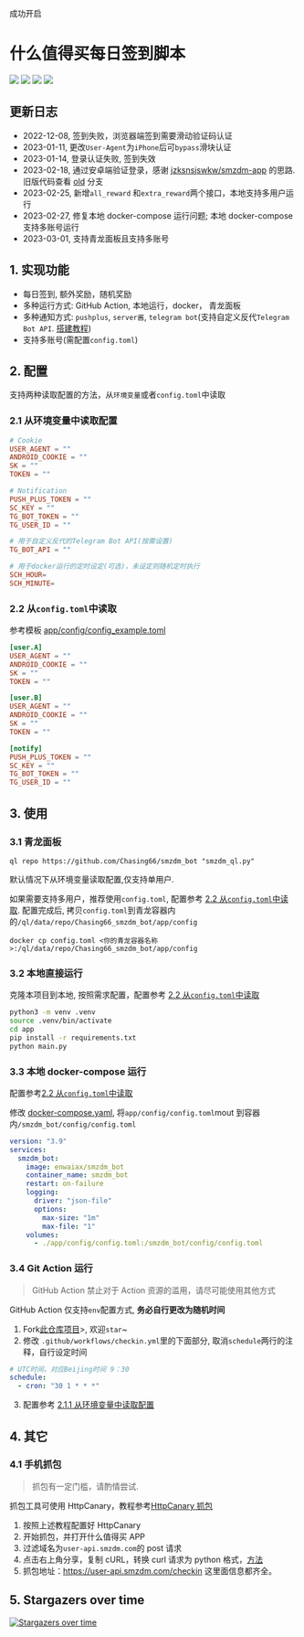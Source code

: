 成功开启
# 什么值得买每日签到脚本

<p>
    <img src="https://img.shields.io/github/actions/workflow/status/Chasing66/smzdm_bot/checkin.yml?label=CheckIn">
    <img src="https://img.shields.io/github/actions/workflow/status/Chasing66/smzdm_bot/build.yml?label=Build">
    <img src="https://img.shields.io/github/license/Chasing66/smzdm_bot">
    <img src="https://img.shields.io/docker/pulls/enwaiax/smzdm_bot">
</p>

## 更新日志

- 2022-12-08, 签到失败，浏览器端签到需要滑动验证码认证
- 2023-01-11, 更改`User-Agent`为`iPhone`后可`bypass`滑块认证
- 2023-01-14, 登录认证失败, 签到失效
- 2023-02-18, 通过安卓端验证登录，感谢 [jzksnsjswkw/smzdm-app](https://github.com/jzksnsjswkw/smzdm-app) 的思路. 旧版代码查看 [old](https://github.com/Chasing66/smzdm_bot/tree/old) 分支
- 2023-02-25, 新增`all_reward` 和`extra_reward`两个接口，本地支持多用户运行
- 2023-02-27, 修复本地 docker-compose 运行问题; 本地 docker-compose 支持多账号运行
- 2023-03-01, 支持青龙面板且支持多账号

## 1. 实现功能

- 每日签到, 额外奖励，随机奖励
- 多种运行方式: GitHub Action, 本地运行，docker， 青龙面板
- 多种通知方式: `pushplus`, `server酱`, `telegram bot`(支持自定义反代`Telegram Bot API`. [搭建教程](https://anerg.com/2022/07/25/reverse-proxy-telegram-bot-api-using-cloudflare-worker.html))
- 支持多账号(需配置`config.toml`)

## 2. 配置

支持两种读取配置的方法，从`环境变量`或者`config.toml`中读取

### 2.1 从环境变量中读取配置

```conf
# Cookie
USER_AGENT = ""
ANDROID_COOKIE = ""
SK = ""
TOKEN = ""

# Notification
PUSH_PLUS_TOKEN = ""
SC_KEY = ""
TG_BOT_TOKEN = ""
TG_USER_ID = ""

# 用于自定义反代的Telegram Bot API(按需设置)
TG_BOT_API = ""

# 用于docker运行的定时设定(可选)，未设定则随机定时执行
SCH_HOUR=
SCH_MINUTE=
```

### 2.2 从`config.toml`中读取

参考模板 [app/config/config_example.toml](https://github.com/Chasing66/smzdm_bot/blob/main/app/config/config_example.toml)

```toml
[user.A]
USER_AGENT = ""
ANDROID_COOKIE = ""
SK = ""
TOKEN = ""

[user.B]
USER_AGENT = ""
ANDROID_COOKIE = ""
SK = ""
TOKEN = ""

[notify]
PUSH_PLUS_TOKEN = ""
SC_KEY = ""
TG_BOT_TOKEN = ""
TG_USER_ID = ""
```

## 3. 使用

### 3.1 青龙面板

```
ql repo https://github.com/Chasing66/smzdm_bot "smzdm_ql.py"
```

默认情况下从环境变量读取配置,仅支持单用户.

如果需要支持多用户，推荐使用`config.toml`, 配置参考 [2.2 从`config.toml`中读取](#22-从configtoml中读取).
配置完成后, 拷贝`config.toml`到青龙容器内的`/ql/data/repo/Chasing66_smzdm_bot/app/config`

```
docker cp config.toml <你的青龙容器名称>:/ql/data/repo/Chasing66_smzdm_bot/app/config
```

### 3.2 本地直接运行

克隆本项目到本地, 按照需求配置，配置参考 [2.2 从`config.toml`中读取](#22-从configtoml中读取)

```bash
python3 -m venv .venv
source .venv/bin/activate
cd app
pip install -r requirements.txt
python main.py
```

### 3.3 本地 docker-compose 运行

配置参考[2.2 从`config.toml`中读取](#22-从configtoml中读取)

修改 [docker-compose.yaml](https://github.com/Chasing66/smzdm_bot/blob/main/docker-compose.yml), 将`app/config/config.toml`mout 到容器内`/smzdm_bot/config/config.toml`

```yaml
version: "3.9"
services:
  smzdm_bot:
    image: enwaiax/smzdm_bot
    container_name: smzdm_bot
    restart: on-failure
    logging:
      driver: "json-file"
      options:
        max-size: "1m"
        max-file: "1"
    volumes:
      - ./app/config/config.toml:/smzdm_bot/config/config.toml
```

### 3.4 Git Action 运行

> GitHub Action 禁止对于 Action 资源的滥用，请尽可能使用其他方式

GitHub Action 仅支持`env`配置方式, **务必自行更改为随机时间**

1. Fork[此仓库项目](https://github.com/Chasing66/smzdm_bot)>, 欢迎`star`~
2. 修改 `.github/workflows/checkin.yml`里的下面部分, 取消`schedule`两行的注释，自行设定时间

```yaml
# UTC时间，对应Beijing时间 9：30
schedule:
  - cron: "30 1 * * *"
```

3. 配置参考 [2.1.1 从环境变量中读取配置](#21-从环境变量中读取配置)

## 4. 其它

### 4.1 手机抓包

> 抓包有一定门槛，请酌情尝试.

抓包工具可使用 HttpCanary，教程参考[HttpCanary 抓包](https://juejin.cn/post/7177682063699968061)

1. 按照上述教程配置好 HttpCanary
2. 开始抓包，并打开什么值得买 APP
3. 过滤域名为`user-api.smzdm.com`的 post 请求
4. 点击右上角分享，复制 cURL，转换 curl 请求为 python 格式，[方法](https://curlconverter.com/)
5. 抓包地址：https://user-api.smzdm.com/checkin   这里面信息都齐全。

## 5. Stargazers over time

[![Stargazers over time](https://starchart.cc/Chasing66/smzdm_bot.svg)](https://starchart.cc/Chasing66/smzdm_bot)
